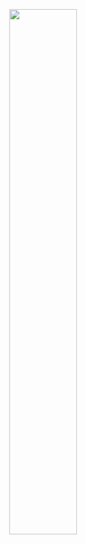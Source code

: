 <!-- [![N's GitHub stats](https://github-readme-stats.vercel.app/api/?username=Nyukist&show_icons=true&theme=dark&hide=stars&hide_title=true&count_private=true&layout=compact)](https://github.com/anuraghazra/github-readme-stats) -->

<a href="https://github.com/anuraghazra/github-readme-stats">
  <img src="https://github-readme-stats.vercel.app/api?username=nyukist&show_icons=true&theme=material-palenight&hide_border=true&hide=stars&hide_title=true&bg_color=20232a&icon_color=E3E3E3A8&text_color=fff&title_color=918FE0&count_private=true" width=49.2% />
</a>
<!-- <a href="https://github.com/devpla/github-stats">
 <img src="https://raw.githubusercontent.com/devpla/github-stats/output/generated/languages.svg" width=49.2% />
</a> -->
<!-- <a href="https://github.com/ashutosh00710/github-readme-activity-graph">
<img src="https://activity-graph.herokuapp.com/graph?username=nyukist&theme=react-dark&bg_color=20232a&hide_border=true&hide_title=true&line=8A87D0&color=918FE0&" width=49.8%/>
</a> -->


<!--
**Nyukist/Nyukist** is a ✨ _special_ ✨ repository because its `README.md` (this file) appears on your GitHub profile.

Here are some ideas to get you started:

- 🔭 I’m currently working on ...
- 🌱 I’m currently learning ...
- 👯 I’m looking to collaborate on ...
- 🤔 I’m looking for help with ...
- 💬 Ask me about ...
- 📫 How to reach me: ...
- 😄 Pronouns: ...
- ⚡ Fun fact: ...
-->
